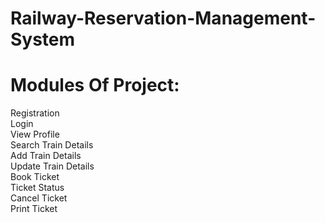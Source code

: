 # Railway-Reservation-Management-System
# Modules Of Project:

Registration<br>
Login<br>
View Profile<br>
Search Train Details<br>
Add Train Details<br>
Update Train Details<br>
Book Ticket<br>
Ticket Status<br>
Cancel Ticket<br>
Print Ticket<br>
